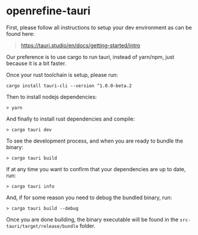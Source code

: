 # openrefine-tauri

First, please follow all instructions to setup your dev environment as can be found here:

> https://tauri.studio/en/docs/getting-started/intro

Our preference is to use cargo to run tauri, instead of yarn/npm, just because it is a bit faster.

Once your rust toolchain is setup, please run:
```
cargo install tauri-cli --version ^1.0.0-beta.2
```

Then to install nodejs dependencies:
```
> yarn
```

And finally to install rust dependencies and compile:
```
> cargo tauri dev
```

To see the development process, and when you are ready to bundle the binary:

```
> cargo tauri build
```

If at any time you want to confirm that your dependencies are up to date, run:

```
> cargo tauri info
```

And, if for some reason you need to debug the bundled binary, run:
```
> cargo tauri build --debug
```

Once you are done building, the binary executable will be found in the `src-tauri/target/release/bundle` folder.
